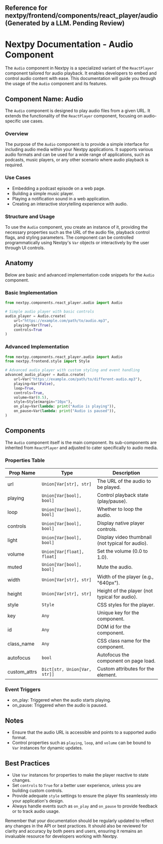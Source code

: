 ##  Reference for nextpy/frontend/components/react_player/audio(Generated by a LLM. Pending Review)

# Nextpy Documentation - Audio Component

The `Audio` component in Nextpy is a specialized variant of the `ReactPlayer` component tailored for audio playback. It enables developers to embed and control audio content with ease. This documentation will guide you through the usage of the `Audio` component and its features.

## Component Name: Audio

The `Audio` component is designed to play audio files from a given URL. It extends the functionality of the `ReactPlayer` component, focusing on audio-specific use cases.

### Overview

The purpose of the `Audio` component is to provide a simple interface for including audio media within your Nextpy applications. It supports various audio formats and can be used for a wide range of applications, such as podcasts, music players, or any other scenario where audio playback is required.

### Use Cases

- Embedding a podcast episode on a web page.
- Building a simple music player.
- Playing a notification sound in a web application.
- Creating an interactive storytelling experience with audio.

### Structure and Usage

To use the `Audio` component, you create an instance of it, providing the necessary properties such as the URL of the audio file, playback control flags, and styling parameters. The component can be controlled programmatically using Nextpy's `Var` objects or interactively by the user through UI controls.

## Anatomy

Below are basic and advanced implementation code snippets for the `Audio` component.

### Basic Implementation

```python
from nextpy.components.react_player.audio import Audio

# Simple audio player with basic controls
audio_player = Audio.create(
    url="https://example.com/path/to/audio.mp3",
    playing=Var(True),
    controls=True
)
```

### Advanced Implementation

```python
from nextpy.components.react_player.audio import Audio
from nextpy.frontend.style import Style

# Advanced audio player with custom styling and event handling
advanced_audio_player = Audio.create(
    url=Var("https://example.com/path/to/different-audio.mp3"),
    playing=Var(False),
    loop=True,
    controls=True,
    volume=Var(0.5),
    style=Style(margin="10px"),
    on_play=Var(lambda: print("Audio is playing")),
    on_pause=Var(lambda: print("Audio is paused")),
)
```

## Components

The `Audio` component itself is the main component. Its sub-components are inherited from `ReactPlayer` and adjusted to cater specifically to audio media.

### Properties Table

| Prop Name       | Type                               | Description                              |
|-----------------|------------------------------------|------------------------------------------|
| url             | `Union[Var[str], str]`             | The URL of the audio to be played.       |
| playing         | `Union[Var[bool], bool]`           | Control playback state (play/pause).     |
| loop            | `Union[Var[bool], bool]`           | Whether to loop the audio.               |
| controls        | `Union[Var[bool], bool]`           | Display native player controls.          |
| light           | `Union[Var[bool], bool]`           | Display video thumbnail (not typical for audio). |
| volume          | `Union[Var[float], float]`         | Set the volume (0.0 to 1.0).             |
| muted           | `Union[Var[bool], bool]`           | Mute the audio.                          |
| width           | `Union[Var[str], str]`             | Width of the player (e.g., "640px").     |
| height          | `Union[Var[str], str]`             | Height of the player (not typical for audio). |
| style           | `Style`                            | CSS styles for the player.               |
| key             | `Any`                              | Unique key for the component.            |
| id              | `Any`                              | DOM id for the component.                |
| class_name      | `Any`                              | CSS class name for the component.        |
| autofocus       | `bool`                             | Autofocus the component on page load.    |
| custom_attrs    | `Dict[str, Union[Var, str]]`       | Custom attributes for the element.       |

### Event Triggers

- on_play: Triggered when the audio starts playing.
- on_pause: Triggered when the audio is paused.

## Notes

- Ensure that the audio URL is accessible and points to a supported audio format.
- Control properties such as `playing`, `loop`, and `volume` can be bound to `Var` instances for dynamic updates.

## Best Practices

- Use `Var` instances for properties to make the player reactive to state changes.
- Set `controls` to `True` for a better user experience, unless you are building custom controls.
- Provide adequate `style` settings to ensure the player fits seamlessly into your application's design.
- Always handle events such as `on_play` and `on_pause` to provide feedback or to track audio usage.

Remember that your documentation should be regularly updated to reflect any changes in the API or best practices. It should also be reviewed for clarity and accuracy by both peers and users, ensuring it remains an invaluable resource for developers working with Nextpy.